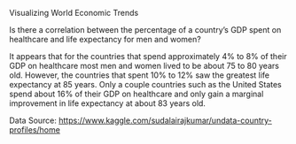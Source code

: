 Visualizing World Economic Trends


Is there a correlation between the percentage of a country’s GDP spent on healthcare and life expectancy for men and women?

It appears that for the countries that spend approximately 4% to 8% of their GDP on healthcare most men and women lived to be about 75 to 80 years old.
However, the countries that spent 10% to 12% saw the greatest life expectancy at 85 years. Only a couple countries such as the United States spend about 16% of their GDP on healthcare and only gain a marginal improvement in life expectancy at about 83 years old. 

 


Data Source: https://www.kaggle.com/sudalairajkumar/undata-country-profiles/home
